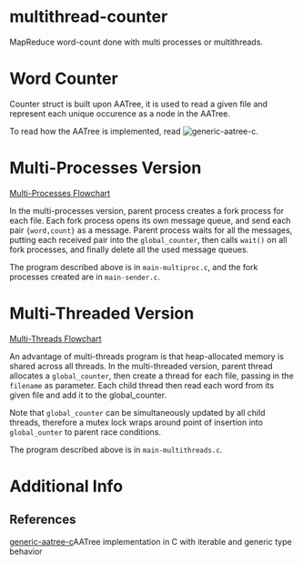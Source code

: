 # multithread-counter

MapReduce word-count done with multi processes or multithreads.

# Word Counter

Counter struct is built upon AATree, it is used to read a given file and represent each unique occurence as a node in the AATree.

To read how the AATree is implemented, read ![generic-aatree-c](https://github.com/chongdayou/generic-aatree-c).

# Multi-Processes Version

[Multi-Processes Flowchart](images/multiProcs.png)

In the multi-processes version, parent process creates a fork process for each file. Each fork process opens its own message queue, and send each pair `{word,count}` as a message. Parent process waits for all the messages, putting each received pair into the `global_counter`, then calls `wait()` on all fork processes, and finally delete all the used message queues.

The program described above is in `main-multiproc.c`, and the fork processes created are in `main-sender.c`.

# Multi-Threaded Version

[Multi-Threads Flowchart](images/multiThreads.png)

An advantage of multi-threads program is that heap-allocated memory is shared across all threads. In the multi-threaded version, parent thread allocates a `global_counter`, then create a thread for each file, passing in the `filename` as parameter. Each child thread then read each word from its given file and add it to the global_counter.

Note that `global_counter` can be simultaneously updated by all child threads, therefore a mutex lock wraps around point of insertion into `global_ounter` to parent race conditions.

The program described above is in `main-multithreads.c`.

# Additional Info
## References
[generic-aatree-c](https://github.com/chongdayou/generic-aatree-c)AATree implementation in C with iterable and generic type behavior